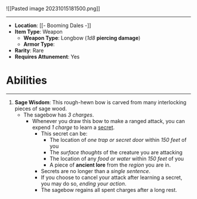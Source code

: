 ![[Pasted image 20231015181500.png]]
 
---
- **Location**: [[- Booming Dales -]]
- **Item Type**: Weapon
	- **Weapon Type**: Longbow (*1d8* **piercing damage**)
	- **Armor Type**: 
- **Rarity**: Rare
- **Requires Attunement**: Yes

# Abilities
---
1. **Sage Wisdom**: This rough-hewn bow is carved from many interlocking pieces of sage wood. 
	-  The sagebow has *3 charges*. 
		- Whenever you draw this bow to make a ranged attack, you can expend *1 charge* to learn a <u>secret</u>. 
			- This secret can be:
				- The location of *one trap or secret door* within *150 feet* of you 
				- The *surface thoughts* of the creature you are attacking
				- The location of any *food or water* within *150 feet* of you
				- A piece of **ancient lore** from the *region* you are in. 
			- Secrets are no longer than a *single sentence*. 
			- If you choose to cancel your attack after learning a secret, you may do so, *ending your action*. 
			- The sagebow regains all spent charges after a long rest.